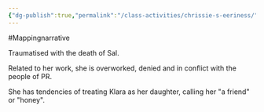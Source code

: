 ```yaml
---
{"dg-publish":true,"permalink":"/class-activities/chrissie-s-eeriness/"}
---
```


#Mappingnarrative 

Traumatised with the death of Sal.

Related to her work, she is overworked, denied and in conflict with the people of PR.

She has tendencies of treating Klara as her daughter, calling her "a friend" or "honey".